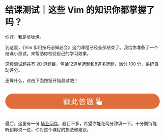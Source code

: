 # 结课测试｜这些 Vim 的知识你都掌握了吗？
你好，我是吴咏炜。

到这里，《Vim 实用技巧必知必会》这门课程已经全部结束了。我给你准备了一个结课小测试，来帮助你检验自己的学习效果。

这套测试题共有 20 道题目，包括12道单选题和8道多选题，满分 100 分，系统自动评分。

还等什么，点击下面按钮开始测试吧！

[![](images/295597/28d1be62669b4f3cc01c36466bf811a4.png)](http://time.geekbang.org/quiz/intro?act_id=218&exam_id=675)

最后，这里有一份 [毕业问卷](https://jinshuju.net/f/vUVK4d)，题目不多，希望你能花两分钟填一下。十分期待能听到你说一说，你对这个课程的想法和建议。